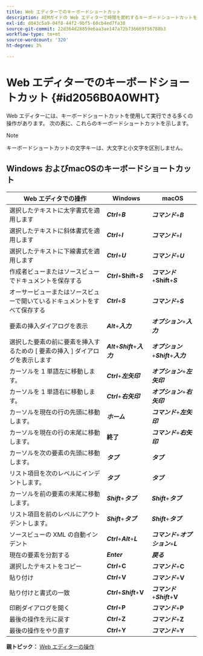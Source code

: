 ```yaml
---
title: Web エディターでのキーボードショートカット
description: AEMガイドの Web エディターで時間を節約するキーボードショートカットを確認できます。
exl-id: d843c5a9-04f8-44f2-9bf5-60cb4ed7fa38
source-git-commit: 22d364d28859e6aa3ae147a72b736669f56788b3
workflow-type: tm+mt
source-wordcount: '320'
ht-degree: 3%

---
```


# Web エディターでのキーボードショートカット {#id2056B0A0WHT}

Web エディターには、キーボードショートカットを使用して実行できる多くの操作があります。 次の表に、これらのキーボードショートカットを示します。

>[!NOTE]
>
> キーボードショートカットの文字キーは、大文字と小文字を区別しません。

## Windows およびmacOSのキーボードショートカット

| Web エディタでの操作 | Windows | macOS |
|-----------------------|-----------------|-----------------|
| 選択したテキストに太字書式を適用します | ***Ctrl***+***B*** | ***コマンド***+***B*** |
| 選択したテキストに斜体書式を適用します | ***Ctrl***+***I*** | ***コマンド***+***I*** |
| 選択したテキストに下線書式を適用します | ***Ctrl***+***U*** | ***コマンド***+***U*** |
| 作成者ビューまたはソースビューでドキュメントを保存する | ***Ctrl***+**Shift**+***S*** | ***コマンド***+**Shift**+***S*** |
| オーサービューまたはソースビューで開いているドキュメントをすべて保存する | ***Ctrl***+***S*** | ***コマンド***+***S*** |
| 要素の挿入ダイアログを表示 | ***Alt***+***入力*** | ***オプション***+***入力*** |
| 選択した要素の前に要素を挿入するための [ 要素の挿入 ] ダイアログを表示します | ***Alt***+***Shift***+***入力*** | ***オプション***+***Shift***+***入力*** |
| カーソルを 1 単語左に移動します。 | ***Ctrl***+***左矢印*** | ***オプション***+***左矢印*** |
| カーソルを 1 単語右に移動します。 | ***Ctrl***+***右矢印*** | ***オプション***+***右矢印*** |
| カーソルを現在の行の先頭に移動します。 | ***ホーム*** | ***コマンド***+***左矢印*** |
| カーソルを現在の行の末尾に移動します。 | **終了** | ***コマンド***+***右矢印*** |
| カーソルを次の要素の先頭に移動します。 | ***タブ*** | ***タブ*** |
| リスト項目を次のレベルにインデントします。 | ***タブ*** | ***タブ*** |
| カーソルを前の要素の末尾に移動します。 | ***Shift***+***タブ*** | ***Shift***+***タブ*** |
| リスト項目を前のレベルにアウトデントします。 | ***Shift***+***タブ*** | ***Shift***+***タブ*** |
| ソースビューの XML の自動インデント | ***Ctrl***+***Alt***+***L*** | ***コマンド***+***オプション***+***L*** |
| 現在の要素を分割する | ***Enter*** | ***戻る*** |
| 選択したテキストをコピー | ***Ctrl***+**C** | ***コマンド***+**C** |
| 貼り付け | ***Ctrl***+**V** | ***コマンド***+**V** |
| 貼り付けと書式の一致 | ***Ctrl***+***Shift***+**V** | ***コマンド***+***Shift***+**V** |
| 印刷ダイアログを開く | ***Ctrl***+**P** | ***コマンド***+**P** |
| 最後の操作を元に戻す | ***Ctrl***+**Z** | ***コマンド***+**Z** |
| 最後の操作をやり直す | ***Ctrl***+**Y** | ***コマンド***+**Y** |

**親トピック：** [Web エディターの操作](web-editor.md)
